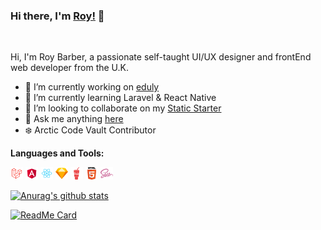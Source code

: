 ### Hi there, I'm [Roy!](https://roybarber.com) 👋

<br />

Hi, I'm Roy Barber, a passionate self-taught UI/UX designer and frontEnd web developer from the U.K.

- 🔭 I’m currently working on  [eduly](https://eduly.co.uk)
- 🌱 I’m currently learning Laravel & React Native
- 👯 I’m looking to collaborate on my [Static Starter](https://github.com/roybarber/static-starter)
- 💬 Ask me anything [here](https://github.com/roybarber/roybarber/issues)
- ❄️ Arctic Code Vault Contributor

**Languages and Tools:**  

<code><img height="20" src="https://raw.githubusercontent.com/github/explore/80688e429a7d4ef2fca1e82350fe8e3517d3494d/topics/laravel/laravel.png"></code>
<code><img height="20" src="https://raw.githubusercontent.com/github/explore/80688e429a7d4ef2fca1e82350fe8e3517d3494d/topics/angular/angular.png"></code>
<code><img height="20" src="https://raw.githubusercontent.com/github/explore/80688e429a7d4ef2fca1e82350fe8e3517d3494d/topics/react-native/react-native.png"></code>
<code><img height="20" src="https://raw.githubusercontent.com/github/explore/a5995564b5ff71c41da080abc49f1ba4132127c1/topics/sketch/sketch.png"></code>
<code><img height="20" src="https://raw.githubusercontent.com/github/explore/80688e429a7d4ef2fca1e82350fe8e3517d3494d/topics/gulp/gulp.png"></code>
<code><img height="20" src="https://raw.githubusercontent.com/github/explore/80688e429a7d4ef2fca1e82350fe8e3517d3494d/topics/html/html.png"></code>
<code><img height="20" src="https://raw.githubusercontent.com/github/explore/80688e429a7d4ef2fca1e82350fe8e3517d3494d/topics/sass/sass.png"></code>


[![Anurag's github stats](https://github-readme-stats.vercel.app/api?username=roybarber&show_icons=true)](https://github.com/anuraghazra/github-readme-stats)


[![ReadMe Card](https://github-readme-stats.vercel.app/api/pin/?username=roybarber&repo=static-starter)](https://github.com/roybarber/static-starter)
